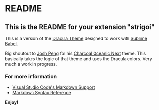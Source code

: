 # README
## This is the README for your extension "strigoi"
This is a version of the [Dracula Theme](https://draculatheme.com/visual-studio-code/) designed to
work with [Sublime Babel](https://github.com/babel/babel-sublime).

Big shoutout to [Josh Peng](https://github.com/joshpeng) for his [Charcoal Oceanic Next](https://github.com/joshpeng/Charcoal-Oceanic-Next)
theme. This basically takes the logic of that theme and uses the Dracula colors. Very much a work in progress.

### For more information
* [Visual Studio Code's Markdown Support](http://code.visualstudio.com/docs/languages/markdown)
* [Markdown Syntax Reference](https://help.github.com/articles/markdown-basics/)

**Enjoy!**
